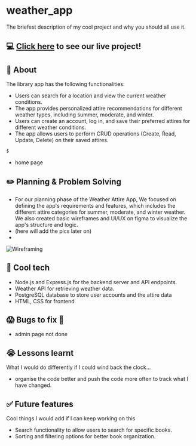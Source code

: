 # weather_app

The briefest description of my cool project and why you should all use it.

## :computer: [Click here]() to see our live project!

## :page_facing_up: About
The library app has the following functionalities:

- Users can search for a location and view the current weather conditions.
- The app provides personalized attire recommendations for different weather types, including summer, moderate, and winter.
- Users can create an account, log in, and save their preferred attires for different weather conditions.
- The app allows users to perform CRUD operations (Create, Read, Update, Delete) on their saved attires.

```zsh
$ 
```
- home page


## :pencil2: Planning & Problem Solving
- For our planning phase of the Weather Attire App, We focused on defining the app's requirements and features, which includes the different attire categories for summer, moderate, and winter weather. We also created basic wireframes and UI/UX on figma to visualize the app's structure and logic.
- (here will add the pics later on)
- 
![Wireframing](https://images.unsplash.com/photo-1581291518633-83b4ebd1d83e?ixlib=rb-1.2.1&ixid=MnwxMjA3fDB8MHxwaG90by1wYWdlfHx8fGVufDB8fHx8&auto=format&fit=crop&w=1170&q=80)

## :rocket: Cool tech
- Node.js and Express.js for the backend server and API endpoints.
- Weather API for retrieving weather data.
- PostgreSQL database to store user accounts and the attire data
- HTML, CSS for frontend

## :scream: Bugs to fix :poop:
- admin page not done

## :sob: Lessons learnt
What I would do differently if I could wind back the clock...
- organise the code better and push the code more often to track what I have changed.

## :white_check_mark: Future features
Cool things I would add if I can keep working on this
- Search functionality to allow users to search for specific books.
- Sorting and filtering options for better book organization.
